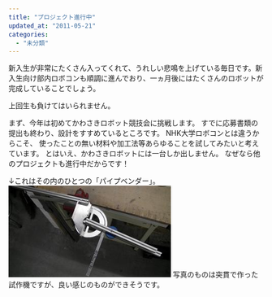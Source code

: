 ```yaml
---
title: "プロジェクト進行中"
updated_at: "2011-05-21"
categories: 
  - "未分類"
---
```


新入生が非常にたくさん入ってくれて、うれしい悲鳴を上げている毎日です。新入生向け部内ロボコンも順調に進んでおり、一ヵ月後にはたくさんのロボットが完成していることでしょう。

上回生も負けてはいられません。

まず、今年は初めてかわさきロボット競技会に挑戦します。 すでに応募書類の提出も終わり、設計をすすめているところです。 NHK大学ロボコンとは違うからこそ、 使ったことの無い材料や加工法等あらゆることを試してみたいと考えています。 とはいえ、かわさきロボットには一台しか出しません。 なぜなら他のプロジェクトも進行中だからです！

↓これはその内のひとつの「パイプベンダー」。 [![SANY0205.JPG](images/SANY0205-thumbnail2.JPG)](http://kitrobocon.up.seesaa.net/image/SANY0205.JPG) 写真のものは突貫で作った試作機ですが、良い感じのものができそうです。
